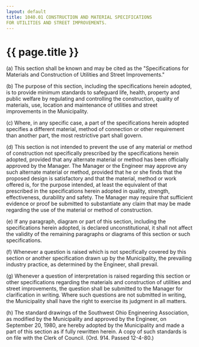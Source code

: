 ```yaml
---
layout: default 
title: 1040.01 CONSTRUCTION AND MATERIAL SPECIFICATIONS
FOR UTILITIES AND STREET IMPROVEMENTS.
---
```


{{ page.title }}
================

​(a) This section shall be known and may be cited as the "Specifications
for Materials and Construction of Utilities and Street Improvements."

​(b) The purpose of this section, including the specifications herein
adopted, is to provide minimum standards to safeguard life, health,
property and public welfare by regulating and controlling the
construction, quality of materials, use, location and maintenance of
utilities and street improvements in the Municipality.

​(c) Where, in any specific case, a part of the specifications herein
adopted specifies a different material, method of connection or other
requirement than another part, the most restrictive part shall govern.

​(d) This section is not intended to prevent the use of any material or
method of construction not specifically prescribed by the specifications
herein adopted, provided that any alternate material or method has been
officially approved by the Manager. The Manager or the Engineer may
approve any such alternate material or method, provided that he or she
finds that the proposed design is satisfactory and that the material,
method or work offered is, for the purpose intended, at least the
equivalent of that prescribed in the specifications herein adopted in
quality, strength, effectiveness, durability and safety. The Manager may
require that sufficient evidence or proof be submitted to substantiate
any claim that may be made regarding the use of the material or method
of construction.

​(e) If any paragraph, diagram or part of this section, including the
specifications herein adopted, is declared unconstitutional, it shall
not affect the validity of the remaining paragraphs or diagrams of this
section or such specifications.

​(f) Whenever a question is raised which is not specifically covered by
this section or another specification drawn up by the Municipality, the
prevailing industry practice, as determined by the Engineer, shall
prevail.

​(g) Whenever a question of interpretation is raised regarding this
section or other specifications regarding the materials and construction
of utilities and street improvements, the question shall be submitted to
the Manager for clarification in writing. Where such questions are not
submitted in writing, the Municipality shall have the right to exercise
its judgment in all matters.

​(h) The standard drawings of the Southwest Ohio Engineering
Association, as modified by the Municipality and approved by the
Engineer, on September 20, 1980, are hereby adopted by the Municipality
and made a part of this section as if fully rewritten herein. A copy of
such standards is on file with the Clerk of Council. (Ord. 914. Passed
12-4-80.)

